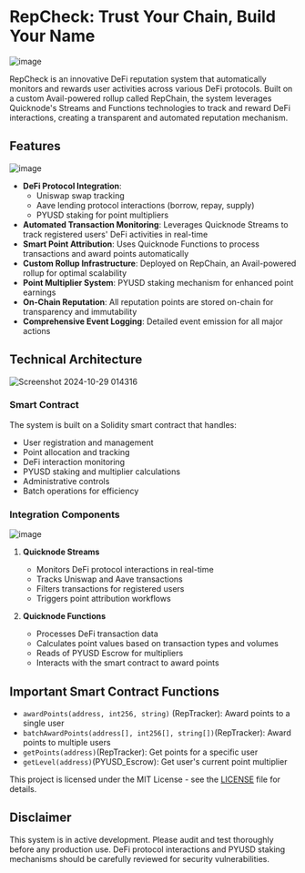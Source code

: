 # RepCheck: Trust Your Chain, Build Your Name
![image](https://github.com/user-attachments/assets/0ca40434-889f-429d-95c3-ae0baef1293f)

RepCheck is an innovative DeFi reputation system that automatically monitors and rewards user activities across various DeFi protocols. Built on a custom Avail-powered rollup called RepChain, the system leverages Quicknode's Streams and Functions technologies to track and reward DeFi interactions, creating a transparent and automated reputation mechanism.

## Features

![image](https://github.com/user-attachments/assets/aa62679e-e3b9-426a-90e9-24169b5c0507)

- **DeFi Protocol Integration**: 
  - Uniswap swap tracking
  - Aave lending protocol interactions (borrow, repay, supply)
  - PYUSD staking for point multipliers
- **Automated Transaction Monitoring**: Leverages Quicknode Streams to track registered users' DeFi activities in real-time
- **Smart Point Attribution**: Uses Quicknode Functions to process transactions and award points automatically
- **Custom Rollup Infrastructure**: Deployed on RepChain, an Avail-powered rollup for optimal scalability
- **Point Multiplier System**: PYUSD staking mechanism for enhanced point earnings
- **On-Chain Reputation**: All reputation points are stored on-chain for transparency and immutability
- **Comprehensive Event Logging**: Detailed event emission for all major actions

## Technical Architecture

![Screenshot 2024-10-29 014316](https://github.com/user-attachments/assets/9b35277f-2f85-48fb-928b-3769de893568)

### Smart Contract
The system is built on a Solidity smart contract that handles:
- User registration and management
- Point allocation and tracking
- DeFi interaction monitoring
- PYUSD staking and multiplier calculations
- Administrative controls
- Batch operations for efficiency

### Integration Components
![image](https://github.com/user-attachments/assets/bf0504b3-66f4-4b09-977d-c3ba275fde61)

1. **Quicknode Streams**
   - Monitors DeFi protocol interactions in real-time
   - Tracks Uniswap and Aave transactions
   - Filters transactions for registered users
   - Triggers point attribution workflows

2. **Quicknode Functions**
   - Processes DeFi transaction data
   - Calculates point values based on transaction types and volumes
   - Reads of PYUSD Escrow for multipliers
   - Interacts with the smart contract to award points

## Important Smart Contract Functions

- `awardPoints(address, int256, string)` (RepTracker): Award points to a single user
- `batchAwardPoints(address[], int256[], string[])`(RepTracker): Award points to multiple users
- `getPoints(address)`(RepTracker): Get points for a specific user
- `getLevel(address)`(PYUSD_Escrow): Get user's current point multiplier


This project is licensed under the MIT License - see the [LICENSE](LICENSE) file for details.

## Disclaimer

This system is in active development. Please audit and test thoroughly before any production use. DeFi protocol interactions and PYUSD staking mechanisms should be carefully reviewed for security vulnerabilities.
